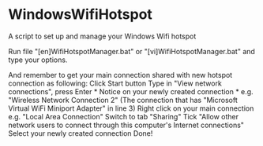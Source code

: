 # WindowsWifiHotspot
A script to set up and manage your Windows Wifi hotspot

Run file "[en]WifiHotspotManager.bat" or "[vi]WifiHotspotManager.bat" and type your options.

And remember to get your main connection shared with new hotspot connection as following:
  Click Start button
  Type in "View network connections", press Enter
    \* Notice on your newly created connection 
    \* e.g. "Wireless Network Connection 2" (The connection that has "Microsoft Virtual WiFi Miniport Adapter" in line 3)
  Right click on your main connection e.g. "Local Area Connection"
  Switch to tab "Sharing"
  Tick "Allow other network users to connect through this computer's Internet connections"
  Select your newly created connection
Done!
